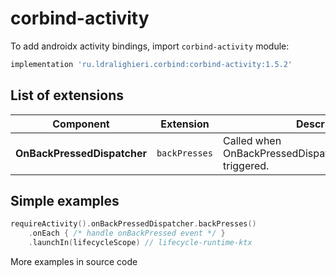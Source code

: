 ﻿
# corbind-activity

To add androidx activity bindings, import `corbind-activity` module:

```groovy
implementation 'ru.ldralighieri.corbind:corbind-activity:1.5.2'
```

## List of extensions

Component | Extension | Description
--|---|--
**OnBackPressedDispatcher** | `backPresses` | Called when OnBackPressedDispatcher.onBackPressed triggered.


## Simple examples

```kotlin
requireActivity().onBackPressedDispatcher.backPresses()
    .onEach { /* handle onBackPressed event */ }
    .launchIn(lifecycleScope) // lifecycle-runtime-ktx
```

More examples in source code
